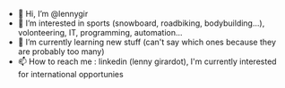 - 👋 Hi, I’m @lennygir
- 👀 I’m interested in sports (snowboard, roadbiking, bodybuilding...), volonteering, IT, programming, automation...
- 🌱 I’m currently learning new stuff (can't say which ones because they are probably too many)
- 📫 How to reach me : linkedin (lenny girardot), I'm currently interested for international opportunies

<!---
lennygir/lennygir is a ✨ special ✨ repository because its `README.md` (this file) appears on your GitHub profile.
You can click the Preview link to take a look at your changes.
--->
